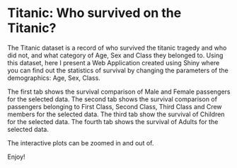 # Titanic: Who survived on the Titanic?

The Titanic dataset is a record of who survived the titanic tragedy and who did not, and what category of Age, Sex and Class they belonged to. Using this dataset, here I present a Web Application created using Shiny where you can find out the statistics of survival by changing the parameters of the demographics: Age, Sex, Class.

The first tab shows the survival comparison of Male and Female passengers for the selected data. 
The second tab shows the survival comparison of passengers belonging to First Class, Second Class, Third Class and Crew members for the selected data.
The third tab show the survival of Children for the selected data.
The fourth tab shows the survival of Adults for the selected data.

The interactive plots can be zoomed in and out of. 

Enjoy!
